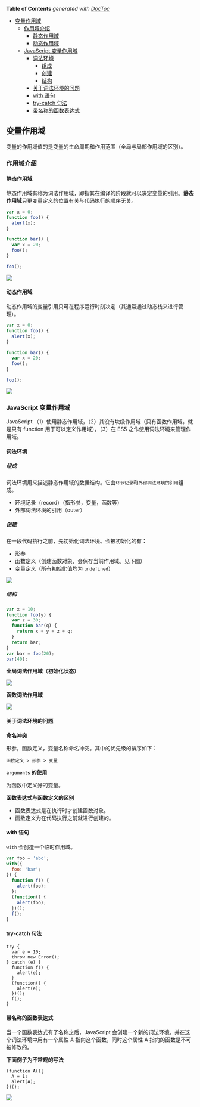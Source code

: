 <!-- START doctoc generated TOC please keep comment here to allow auto update -->
<!-- DON'T EDIT THIS SECTION, INSTEAD RE-RUN doctoc TO UPDATE -->
**Table of Contents**  *generated with [DocToc](https://github.com/thlorenz/doctoc)*

- [变量作用域](#%E5%8F%98%E9%87%8F%E4%BD%9C%E7%94%A8%E5%9F%9F)
  - [作用域介绍](#%E4%BD%9C%E7%94%A8%E5%9F%9F%E4%BB%8B%E7%BB%8D)
    - [静态作用域](#%E9%9D%99%E6%80%81%E4%BD%9C%E7%94%A8%E5%9F%9F)
    - [动态作用域](#%E5%8A%A8%E6%80%81%E4%BD%9C%E7%94%A8%E5%9F%9F)
  - [JavaScript 变量作用域](#javascript-%E5%8F%98%E9%87%8F%E4%BD%9C%E7%94%A8%E5%9F%9F)
    - [词法环境](#%E8%AF%8D%E6%B3%95%E7%8E%AF%E5%A2%83)
      - [组成](#%E7%BB%84%E6%88%90)
      - [创建](#%E5%88%9B%E5%BB%BA)
      - [结构](#%E7%BB%93%E6%9E%84)
    - [关于词法环境的问题](#%E5%85%B3%E4%BA%8E%E8%AF%8D%E6%B3%95%E7%8E%AF%E5%A2%83%E7%9A%84%E9%97%AE%E9%A2%98)
    - [with 语句](#with-%E8%AF%AD%E5%8F%A5)
    - [try-catch 句法](#try-catch-%E5%8F%A5%E6%B3%95)
    - [带名称的函数表达式](#%E5%B8%A6%E5%90%8D%E7%A7%B0%E7%9A%84%E5%87%BD%E6%95%B0%E8%A1%A8%E8%BE%BE%E5%BC%8F)

<!-- END doctoc generated TOC please keep comment here to allow auto update -->

## 变量作用域

变量的作用域值的是变量的生命周期和作用范围（全局与局部作用域的区别）。

### 作用域介绍

#### 静态作用域

静态作用域有称为词法作用域，即指其在编译的阶段就可以决定变量的引用。**静态作用域**只更变量定义的位置有关与代码执行的顺序无关。

```javascript
var x = 0;
function foo() {
  alert(x);
}

function bar() {
  var x = 20;
  foo();
}

foo();
```

![](../img/S/scope-lexical-scope.png)

#### 动态作用域

动态作用域的变量引用只可在程序运行时刻决定（其通常通过动态栈来进行管理）。

```javascript
var x = 0;
function foo() {
  alert(x);
}

function bar() {
  var x = 20;
  foo();
}

foo();
```

![](../img/S/scope-dynamic-scope.gif)

### JavaScript 变量作用域

JavaScript （1）使用静态作用域，（2）其没有块级作用域（只有函数作用域，就是只有 function 用于可以定义作用域），（3）在 ES5 之作使用词法环境来管理作用域。

#### 词法环境

##### 组成

词法环境用来描述静态作用域的数据结构。它由`环节记录`和`外部词法环境的引用`组成。

- 环境记录（record）（指形参，变量，函数等）
- 外部词法环境的引用（outer）

##### 创建

在一段代码执行之前，先初始化词法环境。会被初始化的有：

- 形参
- 函数定义（创建函数对象，会保存当前作用域。见下图）
- 变量定义（所有初始化值均为 `undefined`）

![](../img/S/scope-function-init.png)

##### 结构

```javascript
var x = 10;
function foo(y) {
  var z = 30;
  function bar(q) {
    return x + y + z + q;
  }
  return bar;
}
var bar = foo(20);
bar(40);
```

**全局词法作用域（初始化状态）**

![](../img/S/scope-global-init.png)

**函数词法作用域**

![](../img/S/scope-structure.jpg)

#### 关于词法环境的问题

**命名冲突**

形参，函数定义，变量名称命名冲突。其中的优先级的排序如下：

```
函数定义 > 形参 > 变量
```

**`arguments` 的使用**

 为函数中定义好的变量。

**函数表达式与函数定义的区别**

- 函数表达式是在执行时才创建函数对象。
- 函数定义为在代码执行之前就进行创建的。

#### with 语句

`with` 会创造一个临时作用域。

```javascript
var foo = 'abc';
with({
  foo: 'bar';
}) {
  function f() {
    alert(foo);
  };
  (function() {
    alert(foo);
  })();
  f();
}
```

#### try-catch 句法

```
try {
  var e = 10;
  throw new Error();
} catch (e) {
  function f() {
    alert(e);
  }
  (function() {
    alert(e);
  })();
  f();
}
```

#### 带名称的函数表达式

当一个函数表达式有了名称之后，JavaScript 会创建一个新的词法环境。并在这个词法环境中用有一个属性 A 指向这个函数，同时这个属性 A 指向的函数是不可被修改的。

**下面例子为不常规的写法**

```
(function A(){
  A = 1;
  alert(A);
})();
```

![](../img/S/scope-function-with-name.png)
